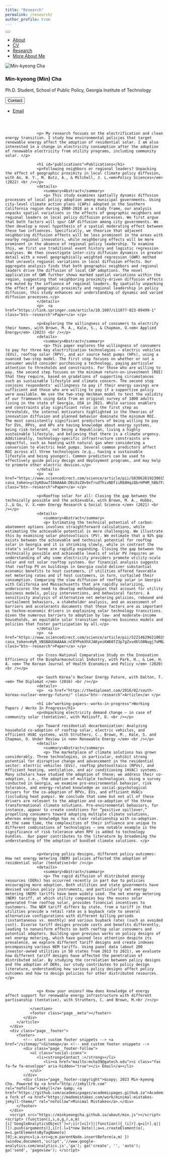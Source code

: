 ```yaml
---
title: "Research"
permalink: /research/
author_profile: true
---
```


<!doctype html>

<html lang="en" class="no-js">

   <script src="https://kit.fontawesome.com/3290b8e8b0.js" crossorigin="anonymous"></script>


   <head>
      <meta charset="utf-8">
      <!-- begin SEO -->
      <title> Min-kyeong (Min) Cha </title>
      <meta property="og:locale" content="en-US">
      <meta property="og:site_name" content="Min-kyeong (Min) Cha">
      <meta property="og:title" content="About">
      <link rel="canonical" href="https://minkyeongcha.github.io/about/research/">
      <meta property="og:url" content="https://minkyeongcha.github.io/about/research/">
      <meta property="og:description" content="Ph.D. student at the School of Public Policy, Georgia Institute of Technology.">
       <script type="application/ld+json"> { "@context": "http://schema.org", "@type": "Organization", "url": "https://minkyeongcha.github.io/about/research/", "logo": "https://minkyeongcha.github.io/about/assets/images/Min_headshot.jpeg" } </script> <script type="application/ld+json"> { "@context" : "http://schema.org", "@type" : "Person", "name" : "Min-kyeong (Min) Cha", "url" : "https://minkyeongcha.github.io/about/research/", "sameAs" : null } </script> <!-- end SEO -->
      <!-- http://t.co/dKP3o1e -->
      <meta name="HandheldFriendly" content="True">
      <meta name="MobileOptimized" content="320">
      <meta name="viewport" content="width=device-width, initial-scale=1.0">
      <script> document.documentElement.className = document.documentElement.className.replace(/\bno-js\b/g, '') + ' js '; </script> <!-- For all browsers -->
      <link rel="stylesheet" href="https://minkyeongcha.github.io/about/main.css">
      <meta http-equiv="cleartype" content="on">
      <!-- start custom head snippets -->
      <meta name="msapplication-TileColor" content="#000000">
      <meta name="msapplication-config" content="https://minkyeongcha.github.io/about/_config.yml">
      <meta name="theme-color" content="#ffffff">
      <link rel="stylesheet" href="https://minkyeongcha.github.io/about/academicons.css"/>
      <script type="text/x-mathjax-config"> MathJax.Hub.Config({ TeX: { equationNumbers: { autoNumber: "all" } } }); </script> <script type="text/x-mathjax-config"> MathJax.Hub.Config({ TeX: { equationNumbers: { autoNumber: "AMS" } }, tex2jax: { inlineMath: [ ['$','$'], ["\\(","\\)"] ], processEscapes: true } }); </script> <script src='https://cdnjs.cloudflare.com/ajax/libs/mathjax/2.7.4/latest.js?config=TeX-MML-AM_CHTML' async></script> <!-- end custom head snippets -->

      
   </head>
   <body>
      <div class="masthead">
         <div class="masthead__inner-wrap">
            <div class="masthead__menu">
               <nav id="site-nav" class="greedy-nav">
                  <button>
                     <div class="navicon"></div>
                  </button>
                  <ul class="visible-links">
                     <li class="masthead__menu-item masthead__menu-item—lg"><a href="https://minkyeongcha.github.io/about/"> About </a></li>
                     <li class="masthead__menu-item"><a href="https://minkyeongcha.github.io/about/assets/images/CV_2023_Min Cha.pdf"> CV</a></li>
                     <li class="masthead__menu-item"><a href="https://minkyeongcha.github.io/about/research/">Research</a></li>
                     <li class="masthead__menu-item"><a href="https://minkyeongcha.github.io/about/others/">More About Me</a></li>
                  </ul>
                  <ul class="hidden-links hidden"></ul>
               </nav>
            </div>
         </div>
      </div>
      <div id="main" role="main">
         <div class="sidebar sticky">
            <div itemscope itemtype="http://schema.org/Person">
               <div class="author__avatar"> <img src="https://minkyeongcha.github.io/about/Min_headshot.jpeg" class="author__avatar" alt="Min-kyeong Cha"></div>
               <div class="author__content">
                  <h3 class="author__name">Min-kyeong (Min) Cha </h3>
                  <p class="author__bio"> Ph.D. Student, School of Public Policy, Georgia Institute of Technology </p>
               </div>
               <div class="author__urls-wrapper">
                  <button class="btn btn—inverse">Contact</button>
                  <ul class="author__urls social-icons">
                     <li><a href="mailto:mcha39@gatech.edu"> <i class="fa fa-Envelope" aria-hidden="true"></i> Email</a></li>
                  </ul>
               </div>
            </div>
         </div>

         
   <article class="page" itemscope itemtype="http://schema.org/CreativeWork">
            <meta itemprop="headline" content="">
            <meta itemprop="description" content="">
            <div class="page__inner-wrap">
               <header>
                  <h1 class="page__title" itemprop="headline"></h1>
               </header>
               <section class="page__content" itemprop="text">
                  <!--<aside class="sidebar__right"><nav class="toc" markdown="1"><header><h4 class="nav__title"><i class="fas fa-file-alt"></i> Tags</h4></header>* Auto generated table of contents {:toc .toc__menu}</nav></aside>-->
                  <style> details { float:left; cursor: pointer; } details > summary:hover { color: #fff; background-color: #B3A369 !important; } details > summary { display: inline-block; margin-bottom: 0.25em; padding: 0.125em 0.25em; color: #B3A369; text-align: center; text-decoration: none !important; border: 1px solid; border-color: #B3A369; border-radius: 4px; cursor: pointer; } details > summary::-webkit-details-marker { display: none; float:left; } details > p { margin-bottom: 0.25em; padding: 0.125em 0.25em; box-shadow: 1px 1px 2px #bbbbbb; }</style>
                 
                  <p> My research focuses on the electrification and clean energy transition. I study how environmental policies that target renewable energy affect the adoption of residential solar. I am also interested in a change in electricity consumption after the adoption of renewable electricity from utility programs, including community solar. </p>
                  
                  <h1 id="publications">Publications</h1>
                  <p>Following neighbors or regional leaders? Unpacking the effect of geographic proximity in local climate policy diffusion, with An, B. Y., M. Butz, A., & Mitchell, J. L.<em>Policy Sciences</em> (2022) <br /></p>
                  <details>
                     <summary>Abstract</summary>
                     <p> This study examines spatially dynamic diffusion processes of local policy adoption among municipal governments. Using city-level climate action plans (CAPs) adopted in the Southern California region during 2000-2018 as a study frame, our analysis unpacks spatial variations in the effects of geographic neighbors and regional leaders on local policy diffusion processes. We first argue that both factors will spur CAP diffusion among city governments. We then develop a novel hypothesis of a spatial moderating effect between these two influences. Specifically, we theorize that adjacent neighboring diffusion effects will be less prominent in the areas with nearby regional innovators, while neighboring effects will be more prominent in the absence of regional policy leadership. To examine this, we first use traditional event history and logistic regression analyses. We then investigate inter-city diffusion dynamics in greater detail with a novel geographically weighted regression (GWR) method that unravels regional variations in local diffusion effects. Our aggregate analysis finds that both geographic neighbors and regional leaders drive the diffusion of local CAP adoptions. The novel application of GWR further shows marked spatial variations within the region, suggesting that neighboring proximity-driven diffusion effects are muted by the influence of regional leaders. By spatially unpacking the effect of geographic proximity and regional leadership in policy diffusion, this study enhances our understanding of dynamic and varied diffusion processes.</p>
                  </details>
                  <p>  <a href="https://link.springer.com/article/10.1007/s11077-023-09499-1" class="btn--research">Paper</a> </p>
                  
                  <p>Exploring the willingness of consumers to electrify their homes, with Brown, M. A., Kale, S., & Chapman, O.<em> Applied Energy</em> (2023) <br /></p>
                  <details>
                     <summary>Abstract</summary>
                     <p> This paper explores the willingness of consumers to pay for three key electrification technologies – electric vehicles (EVs), rooftop solar (RPV), and air source heat pumps (HPs), using a nuanced two-step model. The first step focuses on whether or not a consumer would consider purchasing a technology, paying particular attention to thresholds and constraints. For those who are willing to pay, the second step focuses on the minimum return-on-investment (ROI) that they require, based on gradations of supporting circumstances such as sustainable lifestyle and climate concern. The second step conjoins respondents' willingness to pay if their energy savings are sufficient and those who are willing to pay if a supportive policy were available. We use the two-step Heckman model to test the validity of our framework using data from an original survey of 1800 adults living in the state of Georgia, USA in 2021. While various enablers and constraints play significant roles in the first step as thresholds, the internal motivators highlighted in the theories of innovation diffusion and planned behavior dominate the minimum ROI. The most consistently significant predictors of being willing to pay for EVs, RPVs, and HPs are having knowledge about energy systems, being risk-tolerant, not being a Republican, living a highly sustainable lifestyle, and believing that there is a climate urgency. Additionally, technology-specific infrastructure constraints are impactful, such as heating with natural gas when considering a conversion to electric heat pumps. Several common predictors affect ROI across all three technologies (e.g., having a sustainable lifestyle and being younger). Common predictors can be used to effectively guide policy design and deployment programs, and may help to promote other electric devices.</p>
                  </details>
                  <p>  <a href="https://www.sciencedirect.com/science/article/pii/S0306261923001551?casa_token=yc3yKOuw7I0AAAAA:D8iXsZ0v9xfrudThivNDfiiR68HqiQbrHPHM_hBb7Fz6Vg3MnAlFWLL6KwTaPdvQHFNQTOzc" class="btn--research">Paper</a> </p>

                  <p>Rooftop solar for all: Closing the gap between the technically possible and the achievable, with Brown, M. A., Hubbs, J.,& Gu, V. X.<em> Energy Research & Social Science </em> (2021) <br /></p>
                  <details>
                     <summary>Abstract</summary>
                     <p> Estimating the technical potential of carbon-abatement options involves straightforward calculations, while estimating the achievable potential is more challenging. We illustrate this by examining solar photovoltaics (PV). We estimate that a 92% gap exists between the achievable and technical potential for rooftop solar in Georgia and it is shrinking slowly, while in contrast the state’s solar farms are rapidly expanding. Closing the gap between the technically possible and achievable levels of solar PV requires an understanding of why some electricity providers promote utility-scale solar and not solar rooftop systems. Our financial analysis suggests that rooftop PV on buildings in Georgia could deliver substantial economic benefits to host customers, if utilities offered favorable net metering rates and if host customers, in turn, curtailed their consumption. Comparing the slow diffusion of rooftop solar in Georgia with California and Massachusetts that are rapidly solarizing, underscores the need to develop methodologies that account for utility business models, policy interventions, and behavioral factors. A sensitivity analysis of alternative net metering policies, rebound and curtailment behaviors, a stakeholder analysis, and an assessment of barriers and accelerants documents that these factors are as important as techno-economic drivers in explaining solar technology transitions. Given the numerous barriers to adoption by low- and moderate-income households, an equitable solar transition requires business models and policies that foster participation by all.</p>
                  </details>
                  <p>  <a href="https://www.sciencedirect.com/science/article/pii/S2214629621002966?casa_token=HyR_VNSBAUUAAAAA:nC8YPekXhXJAKyeiKW60fZ3p7gZxvd6lO8Nugj7oMNZtWjdovZJ_Q8RaK9UQ4VkiBLaFJqH4" class="btn--research">Paper</a> </p>
                  
                  <p> Cross-National Comparative Study on the Innovation Efficiency of the Biopharmaceutical Industry, with Park, H., & Lee, H. A. <em> The Korean Journal of Health Economics and Policy </em> (2020) <br /></p>

                  <p> South Korea’s Nuclear Energy Future, with Dalton, T. <em> The Diplomat </em> (2016) <br /></p>
                  <details>
                  <p>  <a href="https://thediplomat.com/2016/02/south-koreas-nuclear-energy-future/" class="btn--research">Article</a> </p>

                  <h1 id="working-papers--works-in-progress">Working Papers / Works In Progress</h1>
                  <p>Unpacking electricity demand change – in case of community solar (tentative), with Matisoff, D. <br /></p>
                 
                  <p> Toward residential decarbonization: Analyzing household co-adoption of rooftop solar, electric vehicles, and efficient HVAC systems, with Struthers, C., Brown, M., Kale, S. and Chapman, O. Under Review in <em> Renewable Energy </em> <br /></p>
                  <details>
                     <summary>Abstract</summary>
                     <p> The marketplace of climate solutions has grown considerably. Three technologies, in particular, exhibit strong potential for disruptive change and advancement in the residential sector: electric vehicles (EVs), rooftop photovoltaics (RPVs), and efficient heating, ventilation, and air conditioning (HVAC) systems. Many scholars have studied the adoption of these; we address their co-adoption, i.e., the adoption of multiple technologies. Using a survey conducted in Georgia, we examine pro-environmental behavior, risk tolerance, and energy-related knowledge as social-psychological drivers for the co-adoption of RPVs, EVs, and efficient HVACs (including heat pumps). We conclude that some but not all of these drivers are relevant to the adoption and co-adoption of the three transformational climate solutions. Pro-environmental behaviors, for instance, appear to create conditions for “positive spillover,” propelling consumers toward adopting multiple climate solutions, whereas energy knowledge has no clear relationship with co-adoption. At the same time, the complexities of their influence are unique to different combinations of technologies – one notable example is the significance of risk tolerance when RPV is added to technology bundles.  Our paper contributes to the literature by broadening the understanding of the adoption of bundled climate solutions. </p>
         
                  
                  <p>Varying policy designs, different policy outcomes: How net energy metering (NEM) policies affected the adoption of residential solar (tentative)<br /></p>
                  <details>
                     <summary>Abstract</summary>
                     <p> The rapid diffusion of distributed energy resources (DERs) has occurred recently in part due to policies encouraging more adoption. Both utilities and state governments have devised various policy instruments, and particularly net energy metering (NEM) tariffs have been widely used. The net energy metering (NEM) tariff, at which utility companies buy the excess solar generated from rooftop solar, provides financial incentives to customers. The NEM tariff differs by state, from a tariff in that utilities provide a retail rate as a buyback rate to several alternative configurations with different billing periods (instantaneous vs. monthly) and various buyback rates (such as avoided cost). Diverse tariff designs provide costs and benefits differently, leading to nonuniform effects on both rooftop solar consumers and potential adopters. Building upon previous works on policy designs of net energy metering, which have gained less attention despite its prevalence, we explore different tariff designs and create indexes encompassing various NEM tariffs. Using panel data (about 200 investor-owned utilities in 50 states from 2013 to 2021), we evaluate how different tariff designs have affected the penetration of distributed solar. By studying the correlation between policy designs and the adoption of DERs, our study contributes to policy design literature, understanding how various policy designs affect policy outcomes and how to design policies for other distributed resources.</p>
               
                  
                  <p> Know your onions? How does knowledge of energy affect support for renewable energy infrastructure with different partisanship (tentative), with Struthers, C. and Brown, M.<br /></p>
                 
               </section>
               <footer class="page__meta"></footer>
            </div>
         </article>
      </div>
      <div class="page__footer">
         <footer>
            <!-- start custom footer snippets --> <a href="/sitemap/">Sitemap</a> <!-- end custom footer snippets -->
            <div class="page__footer-follow">
               <ul class="social-icons">
                  <li><strong>Contact :</strong></li>
                     <li><a href="mailto:mcha39@gatech.edu"><i class="fas fa-fw fa-envelope" aria-hidden="true"></i> Email</a></li>
               </ul>
            </div>
            <div class="page__footer-copyright">&copy; 2023 Min-kyeong Cha. Powered by <a href="http://jekyllrb.com" rel="nofollow">Jekyll</a> &amp; <a href="https://github.com/academicpages/academicpages.github.io">AcademicPages</a>, a fork of <a href="https://mademistakes.com/work/minimal-mistakes-jekyll-theme/" rel="nofollow">Minimal Mistakes</a>.</div>
         </footer>
      </div>
      <script src="https://minkyeongcha.github.io/about/min.js"></script> <script> (function(i,s,o,g,r,a,m){i['GoogleAnalyticsObject']=r;i[r]=i[r]||function(){ (i[r].q=i[r].q||[]).push(arguments)},i[r].l=1*new Date();a=s.createElement(o), m=s.getElementsByTagName(o)[0];a.async=1;a.src=g;m.parentNode.insertBefore(a,m) })(window,document,'script','//www.google-analytics.com/analytics.js','ga'); ga('create', '', 'auto'); ga('send', 'pageview'); </script>

   </body>
</html>
